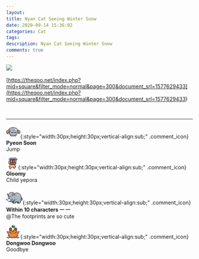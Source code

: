 ```yaml
---
layout: 
title: Nyan Cat Seeing Winter Snow
date: 2020-09-14 15:36:02
categories: Cat
tags: 
description: Nyan Cat Seeing Winter Snow
comments: true
---
```


![](https://blog.kakaocdn.net/dn/cGGnta/btqIAQaaXEP/8e1TwkKK0h5pgO9bHsGyc1/img.gif)

[https://theqoo.net/index.php?mid=square&filter_mode=normal&page=300&document_srl=1577629433](<https://theqoo.net/index.php?mid=square&filter_mode=normal&page=300&document_srl=1577629433>)

​

* * *

![comment](/assets/character/skull.png){:style="width:30px;height:30px;vertical-align:sub;" .comment_icon} **Pyeon Soon**  
Jump   
  
![comment](/assets/character/mask.png){:style="width:30px;height:30px;vertical-align:sub;" .comment_icon} **Gloomy**  
Child yepora   
  
![comment](/assets/character/rino.png){:style="width:30px;height:30px;vertical-align:sub;" .comment_icon} **Within 10 characters ㅡ ㅡ**  
@The footprints are so cute  
  
![comment](/assets/character/bird.png){:style="width:30px;height:30px;vertical-align:sub;" .comment_icon} **Dongwoo Dongwoo**  
Goodbye   
  

